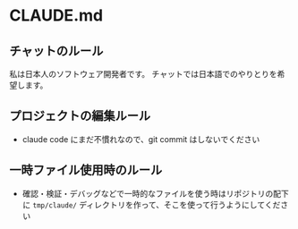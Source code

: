 # CLAUDE.md

## チャットのルール

私は日本人のソフトウェア開発者です。
チャットでは日本語でのやりとりを希望します。

## プロジェクトの編集ルール

- claude code にまだ不慣れなので、git commit はしないでください

## 一時ファイル使用時のルール

- 確認・検証・デバッグなどで一時的なファイルを使う時はリポジトリの配下に `tmp/claude/` ディレクトリを作って、そこを使って行うようにしてください
